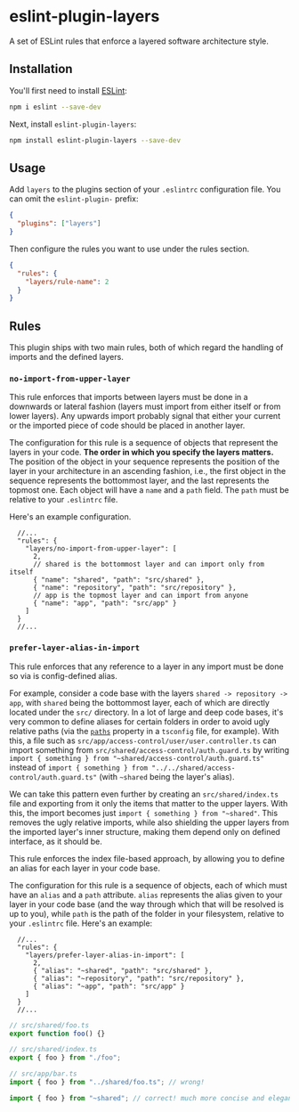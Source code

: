 # eslint-plugin-layers

A set of ESLint rules that enforce a layered software architecture style.

## Installation

You'll first need to install [ESLint](https://eslint.org/):

```sh
npm i eslint --save-dev
```

Next, install `eslint-plugin-layers`:

```sh
npm install eslint-plugin-layers --save-dev
```

## Usage

Add `layers` to the plugins section of your `.eslintrc` configuration file. You can omit the `eslint-plugin-` prefix:

```json
{
  "plugins": ["layers"]
}
```

Then configure the rules you want to use under the rules section.

```json
{
  "rules": {
    "layers/rule-name": 2
  }
}
```

## Rules

This plugin ships with two main rules, both of which regard the handling of imports and the defined layers.

### `no-import-from-upper-layer`

This rule enforces that imports between layers must be done in a downwards or lateral fashion (layers must import
from either itself or from lower layers). Any upwards import probably signal that either your current or the imported piece
of code should be placed in another layer.

The configuration for this rule is a sequence of objects that represent the layers in your code. **The order in which
you specify the layers matters.** The position of the object in your sequence represents the position of the layer in your
architecture in an ascending fashion, i.e., the first object in the sequence represents the bottommost layer, and the last represents the
topmost one. Each object will have a `name` and a `path` field. The `path` must be relative to your `.eslintrc` file.

Here's an example configuration.

```jsonc
  //...
  "rules": {
    "layers/no-import-from-upper-layer": [
      2,
      // shared is the bottommost layer and can import only from itself
      { "name": "shared", "path": "src/shared" },
      { "name": "repository", "path": "src/repository" },
      // app is the topmost layer and can import from anyone
      { "name": "app", "path": "src/app" }
    ]
  }
  //...
```

### `prefer-layer-alias-in-import`

This rule enforces that any reference to a layer in any import must be done so via is config-defined alias.

For example, consider a code base with the layers `shared -> repository -> app`, with `shared` being the bottommost layer,
each of which are directly located under the `src/` directory.
In a lot of large and deep code bases, it's very common to define aliases for certain folders in order to avoid
ugly relative paths (via the [`paths`](https://www.typescriptlang.org/tsconfig#paths)
property in a `tsconfig` file, for example). With this, a file such as
`src/app/access-control/user/user.controller.ts` can import something from `src/shared/access-control/auth.guard.ts`
by writing `import { something } from "~shared/access-control/auth.guard.ts"` instead of `import { something } from "../../shared/access-control/auth.guard.ts"` (with `~shared` being the layer's alias).

We can take this pattern even further by creating an `src/shared/index.ts`
file and exporting from it only the items that matter to the upper layers.
With this, the import becomes just `import { something } from "~shared"`.
This removes the ugly relative imports, while also shielding the upper layers from the imported layer's
inner structure, making them depend only on defined interface, as it should be.

This rule enforces the index file-based approach, by allowing you to define an alias for each layer in your code base.

The configuration for this rule is a sequence of objects, each of which must have an `alias` and a `path` attribute.
`alias` represents the alias given to your layer in your code base (and the way through which that will be resolved is up to you),
while `path` is the path of the folder in your filesystem, relative to your `.eslintrc` file. Here's an example:

```jsonc
  //...
  "rules": {
    "layers/prefer-layer-alias-in-import": [
      2,
      { "alias": "~shared", "path": "src/shared" },
      { "alias": "~repository", "path": "src/repository" },
      { "alias": "~app", "path": "src/app" }
    ]
  }
  //...
```

```typescript
// src/shared/foo.ts
export function foo() {}

// src/shared/index.ts
export { foo } from "./foo";

// src/app/bar.ts
import { foo } from "../shared/foo.ts"; // wrong!

import { foo } from "~shared"; // correct! much more concise and elegant.
```
